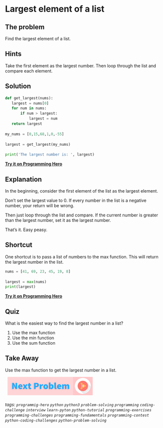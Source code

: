 
# Largest element of a list

## The problem
Find the largest element of a list.

## Hints
Take the first element as the largest number. Then loop through the list and compare each element.
 

## Solution
```python
def get_largest(nums):
   largest = nums[0]
   for num in nums:
       if num > largest:
           largest = num
   return largest
 
my_nums = [0,15,68,1,0,-55]
 
largest = get_largest(my_nums)
 
print('The largest number is: ', largest)
```
**[Try it on Programming Hero](https://play.google.com/store/apps/details?id=com.learnprogramming.codecamp)**

## Explanation
In the beginning, consider the first element of the list as the largest element. 

Don’t set the largest value to 0. If every number in the list is a negative number, your return will be wrong. 

Then just loop through the list and compare. If the current number is greater than the largest number, set it as the largest number. 

That’s it. Easy peasy. 

## Shortcut
One shortcut is to  pass a list of numbers to the max function. This will return the largest number in the list.

```python
nums = [41, 69, 23, 45, 19, 8]

largest = max(nums)
print(largest)
```
**[Try it on Programming Hero](https://play.google.com/store/apps/details?id=com.learnprogramming.codecamp)**

## Quiz
What is the easiest way to find the largest number in a list?
1. Use the max function
2. Use the min function
3. Use the sum function


## Take Away

Use the max function to get the largest number in a list.

&nbsp;
[![Next Page](../assets/next-button.png)](Sum-of-squares.md)
&nbsp;

###### tags:  `programmig-hero`  `python`  `python3`  `problem-solving`  `programming`  `coding-challenge`  `interview`  `learn-pyton`  `python-tutorial`  `programming-exercises`  `programming-challenges`  `programming-fundamentals`  `programming-contest`  `python-coding-challenges`  `python-problem-solving`

